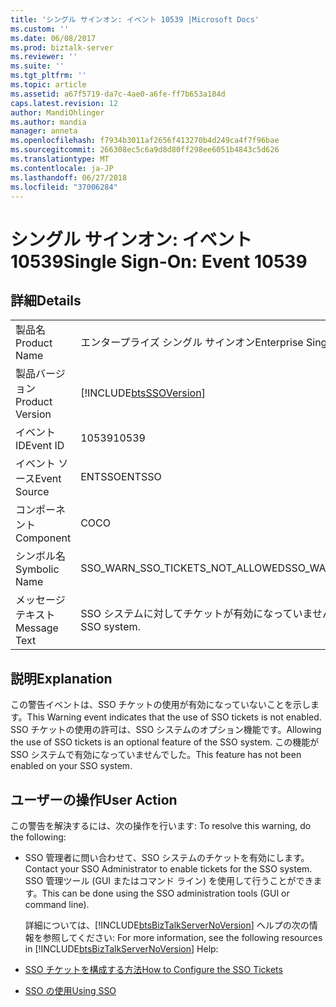 ```yaml
---
title: 'シングル サインオン: イベント 10539 |Microsoft Docs'
ms.custom: ''
ms.date: 06/08/2017
ms.prod: biztalk-server
ms.reviewer: ''
ms.suite: ''
ms.tgt_pltfrm: ''
ms.topic: article
ms.assetid: a67f5719-da7c-4ae0-a6fe-ff7b653a184d
caps.latest.revision: 12
author: MandiOhlinger
ms.author: mandia
manager: anneta
ms.openlocfilehash: f7934b3011af2656f413270b4d249ca4f7f96bae
ms.sourcegitcommit: 266308ec5c6a9d8d80ff298ee6051b4843c5d626
ms.translationtype: MT
ms.contentlocale: ja-JP
ms.lasthandoff: 06/27/2018
ms.locfileid: "37006284"
---
```

# <a name="single-sign-on-event-10539"></a><span data-ttu-id="5033e-102">シングル サインオン: イベント 10539</span><span class="sxs-lookup"><span data-stu-id="5033e-102">Single Sign-On: Event 10539</span></span>
## <a name="details"></a><span data-ttu-id="5033e-103">詳細</span><span class="sxs-lookup"><span data-stu-id="5033e-103">Details</span></span>  

|                 |                                                            |
|-----------------|------------------------------------------------------------|
|  <span data-ttu-id="5033e-104">製品名</span><span class="sxs-lookup"><span data-stu-id="5033e-104">Product Name</span></span>   |                 <span data-ttu-id="5033e-105">エンタープライズ シングル サインオン</span><span class="sxs-lookup"><span data-stu-id="5033e-105">Enterprise Single Sign-On</span></span>                  |
| <span data-ttu-id="5033e-106">製品バージョン</span><span class="sxs-lookup"><span data-stu-id="5033e-106">Product Version</span></span> | [!INCLUDE[btsSSOVersion](../includes/btsssoversion-md.md)] |
|    <span data-ttu-id="5033e-107">イベント ID</span><span class="sxs-lookup"><span data-stu-id="5033e-107">Event ID</span></span>     |                           <span data-ttu-id="5033e-108">10539</span><span class="sxs-lookup"><span data-stu-id="5033e-108">10539</span></span>                            |
|  <span data-ttu-id="5033e-109">イベント ソース</span><span class="sxs-lookup"><span data-stu-id="5033e-109">Event Source</span></span>   |                           <span data-ttu-id="5033e-110">ENTSSO</span><span class="sxs-lookup"><span data-stu-id="5033e-110">ENTSSO</span></span>                           |
|    <span data-ttu-id="5033e-111">コンポーネント</span><span class="sxs-lookup"><span data-stu-id="5033e-111">Component</span></span>    |                             <span data-ttu-id="5033e-112">CO</span><span class="sxs-lookup"><span data-stu-id="5033e-112">CO</span></span>                             |
|  <span data-ttu-id="5033e-113">シンボル名</span><span class="sxs-lookup"><span data-stu-id="5033e-113">Symbolic Name</span></span>  |              <span data-ttu-id="5033e-114">SSO_WARN_SSO_TICKETS_NOT_ALLOWED</span><span class="sxs-lookup"><span data-stu-id="5033e-114">SSO_WARN_SSO_TICKETS_NOT_ALLOWED</span></span>              |
|  <span data-ttu-id="5033e-115">メッセージ テキスト</span><span class="sxs-lookup"><span data-stu-id="5033e-115">Message Text</span></span>   |        <span data-ttu-id="5033e-116">SSO システムに対してチケットが有効になっていません。</span><span class="sxs-lookup"><span data-stu-id="5033e-116">Tickets are not enabled for the SSO system.</span></span>         |

## <a name="explanation"></a><span data-ttu-id="5033e-117">説明</span><span class="sxs-lookup"><span data-stu-id="5033e-117">Explanation</span></span>  
 <span data-ttu-id="5033e-118">この警告イベントは、SSO チケットの使用が有効になっていないことを示します。</span><span class="sxs-lookup"><span data-stu-id="5033e-118">This Warning event indicates that the use of SSO tickets is not enabled.</span></span> <span data-ttu-id="5033e-119">SSO チケットの使用の許可は、SSO システムのオプション機能です。</span><span class="sxs-lookup"><span data-stu-id="5033e-119">Allowing the use of SSO tickets is an optional feature of the SSO system.</span></span> <span data-ttu-id="5033e-120">この機能が SSO システムで有効になっていませんでした。</span><span class="sxs-lookup"><span data-stu-id="5033e-120">This feature has not been enabled on your SSO system.</span></span>  

## <a name="user-action"></a><span data-ttu-id="5033e-121">ユーザーの操作</span><span class="sxs-lookup"><span data-stu-id="5033e-121">User Action</span></span>  
 <span data-ttu-id="5033e-122">この警告を解決するには、次の操作を行います: </span><span class="sxs-lookup"><span data-stu-id="5033e-122">To resolve this warning, do the following:</span></span>  

- <span data-ttu-id="5033e-123">SSO 管理者に問い合わせて、SSO システムのチケットを有効にします。</span><span class="sxs-lookup"><span data-stu-id="5033e-123">Contact your SSO Administrator to enable tickets for the SSO system.</span></span> <span data-ttu-id="5033e-124">SSO 管理ツール (GUI またはコマンド ライン) を使用して行うことができます。</span><span class="sxs-lookup"><span data-stu-id="5033e-124">This can be done using the SSO administration tools (GUI or command line).</span></span>  

  <span data-ttu-id="5033e-125">詳細については、[!INCLUDE[btsBizTalkServerNoVersion](../includes/btsbiztalkservernoversion-md.md)] ヘルプの次の情報を参照してください: </span><span class="sxs-lookup"><span data-stu-id="5033e-125">For more information, see the following resources in [!INCLUDE[btsBizTalkServerNoVersion](../includes/btsbiztalkservernoversion-md.md)] Help:</span></span>  

- [<span data-ttu-id="5033e-126">SSO チケットを構成する方法</span><span class="sxs-lookup"><span data-stu-id="5033e-126">How to Configure the SSO Tickets</span></span>](../core/how-to-configure-the-sso-tickets.md)  

- [<span data-ttu-id="5033e-127">SSO の使用</span><span class="sxs-lookup"><span data-stu-id="5033e-127">Using SSO</span></span>](../core/using-sso.md)
